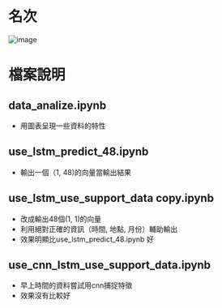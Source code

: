 # 名次
![image](https://github.com/user-attachments/assets/8425f0d3-9969-4573-9695-e6627dcfbddc)

# 檔案說明
## data_analize.ipynb 
  - 用圖表呈現一些資料的特性
## use_lstm_predict_48.ipynb 
  - 輸出一個（1, 48)的向量當輸出結果
## use_lstm_use_support_data copy.ipynb
  - 改成輸出48個(1, 1)的向量
  - 利用絕對正確的資訊（時間, 地點, 月份）輔助輸出
  - 效果明顯比use_lstm_predict_48.ipynb 好
## use_cnn_lstm_use_support_data.ipynb 
  - 早上時間的資料嘗試用cnn捕捉特徵
  - 效果沒有比較好
